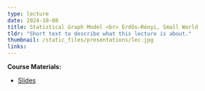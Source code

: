 ```yaml
---
type: lecture
date: 2024-10-08
title: Statistical Graph Model <br> Erdős–Rényi, Small World
tldr: "Short text to describe what this lecture is about."
thumbnail: /static_files/presentations/lec.jpg
links: 
---
```

**Course Materials:**
- [Slides](https://ml-graph.github.io/fall-2024/static_files/presentations/slides/lecture3-StatisticalGraphModel.pdf)

